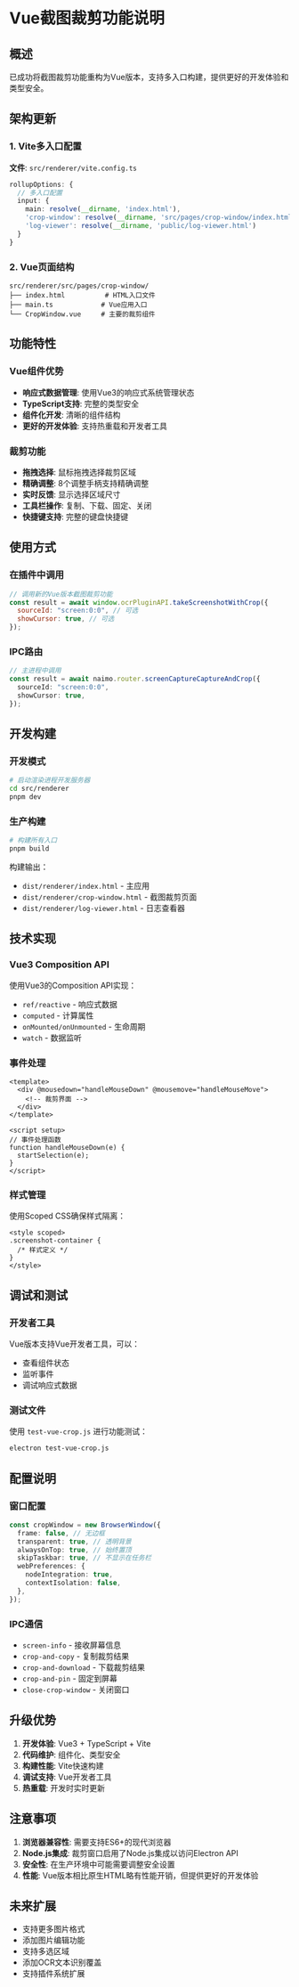 # Vue截图裁剪功能说明

## 概述

已成功将截图裁剪功能重构为Vue版本，支持多入口构建，提供更好的开发体验和类型安全。

## 架构更新

### 1. Vite多入口配置

**文件**: `src/renderer/vite.config.ts`

```typescript
rollupOptions: {
  // 多入口配置
  input: {
    main: resolve(__dirname, 'index.html'),
    'crop-window': resolve(__dirname, 'src/pages/crop-window/index.html'),
    'log-viewer': resolve(__dirname, 'public/log-viewer.html')
  }
}
```

### 2. Vue页面结构

```
src/renderer/src/pages/crop-window/
├── index.html          # HTML入口文件
├── main.ts            # Vue应用入口
└── CropWindow.vue     # 主要的裁剪组件
```

## 功能特性

### Vue组件优势

- **响应式数据管理**: 使用Vue3的响应式系统管理状态
- **TypeScript支持**: 完整的类型安全
- **组件化开发**: 清晰的组件结构
- **更好的开发体验**: 支持热重载和开发者工具

### 裁剪功能

- **拖拽选择**: 鼠标拖拽选择裁剪区域
- **精确调整**: 8个调整手柄支持精确调整
- **实时反馈**: 显示选择区域尺寸
- **工具栏操作**: 复制、下载、固定、关闭
- **快捷键支持**: 完整的键盘快捷键

## 使用方式

### 在插件中调用

```javascript
// 调用新的Vue版本截图裁剪功能
const result = await window.ocrPluginAPI.takeScreenshotWithCrop({
  sourceId: "screen:0:0", // 可选
  showCursor: true, // 可选
});
```

### IPC路由

```typescript
// 主进程中调用
const result = await naimo.router.screenCaptureCaptureAndCrop({
  sourceId: "screen:0:0",
  showCursor: true,
});
```

## 开发构建

### 开发模式

```bash
# 启动渲染进程开发服务器
cd src/renderer
pnpm dev
```

### 生产构建

```bash
# 构建所有入口
pnpm build
```

构建输出：

- `dist/renderer/index.html` - 主应用
- `dist/renderer/crop-window.html` - 截图裁剪页面
- `dist/renderer/log-viewer.html` - 日志查看器

## 技术实现

### Vue3 Composition API

使用Vue3的Composition API实现：

- `ref/reactive` - 响应式数据
- `computed` - 计算属性
- `onMounted/onUnmounted` - 生命周期
- `watch` - 数据监听

### 事件处理

```vue
<template>
  <div @mousedown="handleMouseDown" @mousemove="handleMouseMove">
    <!-- 裁剪界面 -->
  </div>
</template>

<script setup>
// 事件处理函数
function handleMouseDown(e) {
  startSelection(e);
}
</script>
```

### 样式管理

使用Scoped CSS确保样式隔离：

```vue
<style scoped>
.screenshot-container {
  /* 样式定义 */
}
</style>
```

## 调试和测试

### 开发者工具

Vue版本支持Vue开发者工具，可以：

- 查看组件状态
- 监听事件
- 调试响应式数据

### 测试文件

使用 `test-vue-crop.js` 进行功能测试：

```bash
electron test-vue-crop.js
```

## 配置说明

### 窗口配置

```typescript
const cropWindow = new BrowserWindow({
  frame: false, // 无边框
  transparent: true, // 透明背景
  alwaysOnTop: true, // 始终置顶
  skipTaskbar: true, // 不显示在任务栏
  webPreferences: {
    nodeIntegration: true,
    contextIsolation: false,
  },
});
```

### IPC通信

- `screen-info` - 接收屏幕信息
- `crop-and-copy` - 复制裁剪结果
- `crop-and-download` - 下载裁剪结果
- `crop-and-pin` - 固定到屏幕
- `close-crop-window` - 关闭窗口

## 升级优势

1. **开发体验**: Vue3 + TypeScript + Vite
2. **代码维护**: 组件化、类型安全
3. **构建性能**: Vite快速构建
4. **调试支持**: Vue开发者工具
5. **热重载**: 开发时实时更新

## 注意事项

1. **浏览器兼容性**: 需要支持ES6+的现代浏览器
2. **Node.js集成**: 裁剪窗口启用了Node.js集成以访问Electron API
3. **安全性**: 在生产环境中可能需要调整安全设置
4. **性能**: Vue版本相比原生HTML略有性能开销，但提供更好的开发体验

## 未来扩展

- 支持更多图片格式
- 添加图片编辑功能
- 支持多选区域
- 添加OCR文本识别覆盖
- 支持插件系统扩展
